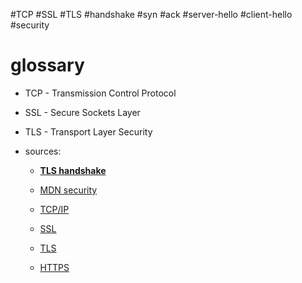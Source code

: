 #TCP
#SSL
#TLS
#handshake
#syn #ack
#server-hello #client-hello
#security

# glossary
- TCP - Transmission Control Protocol
- SSL - Secure Sockets Layer
- TLS - Transport Layer Security

- sources:
    - **[TLS handshake](https://www.cloudflare.com/learning/ssl/what-happens-in-a-tls-handshake/)**
    - [MDN security](https://developer.mozilla.org/en-US/docs/Web/Security)

    - [TCP/IP](https://www.cloudflare.com/learning/ddos/glossary/tcp-ip/)
    - [SSL](https://www.cloudflare.com/learning/ssl/what-is-ssl/)
    - [TLS](https://www.cloudflare.com/learning/ssl/transport-layer-security-tls/)
    - [HTTPS](https://www.cloudflare.com/learning/ssl/what-is-https/)
